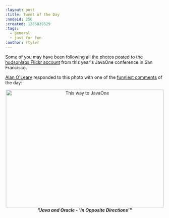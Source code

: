 ```yaml
---
:layout: post
:title: Tweet of the Day
:nodeid: 256
:created: 1285039529
:tags:
  - general
  - just for fun
:author: rtyler
---
```


Some of you may have been following all the photos posted to the [hudsonlabs Flickr account](http://www.flickr.com/photos/hudsonlabs/) from this year's JavaOne conference in San Francisco.

[Alan O'Leary](http://twitter.com/a1o1) responded to this photo with one of the [funniest comments](http://twitter.com/a1o1/status/25032555850) of the day:

<center><a href="http://www.flickr.com/photos/hudsonlabs/5008009575/" title="This way to JavaOne by hudson.labs, on Flickr"><img src="http://farm5.static.flickr.com/4151/5008009575_52e7f18fdf.jpg" width="500" height="375" alt="This way to JavaOne" /></a><br clear="all"><strong><em>"Java and Oracle - 'In Opposite Directions'"</em></strong></center>
